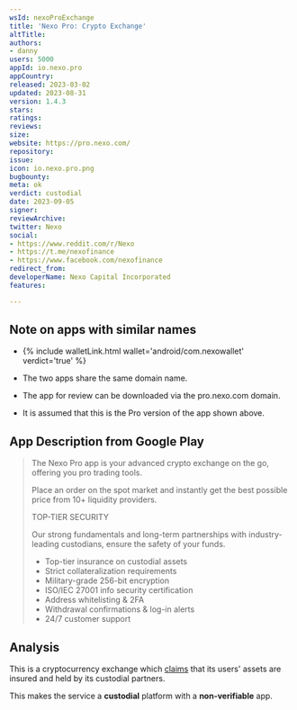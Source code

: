 ```yaml
---
wsId: nexoProExchange
title: 'Nexo Pro: Crypto Exchange'
altTitle: 
authors:
- danny
users: 5000
appId: io.nexo.pro
appCountry: 
released: 2023-03-02
updated: 2023-08-31
version: 1.4.3
stars: 
ratings: 
reviews: 
size: 
website: https://pro.nexo.com/
repository: 
issue: 
icon: io.nexo.pro.png
bugbounty: 
meta: ok
verdict: custodial
date: 2023-09-05
signer: 
reviewArchive: 
twitter: Nexo
social:
- https://www.reddit.com/r/Nexo
- https://t.me/nexofinance
- https://www.facebook.com/nexofinance
redirect_from: 
developerName: Nexo Capital Incorporated
features: 

---
```


## Note on apps with similar names

- {% include walletLink.html wallet='android/com.nexowallet' verdict='true' %}

- The two apps share the same domain name. 
- The app for review can be downloaded via the pro.nexo.com domain. 
- It is assumed that this is the Pro version of the app shown above.

## App Description from Google Play

> The Nexo Pro app is your advanced crypto exchange on the go, offering you pro trading tools.
>
> Place an order on the spot market and instantly get the best possible price from 10+ liquidity providers.
>
> TOP-TIER SECURITY
>
> Our strong fundamentals and long-term partnerships with industry-leading custodians, ensure the safety of your funds.
>
> - Top-tier insurance on custodial assets
> - Strict collateralization requirements
> - Military-grade 256-bit encryption
> - ISO/IEC 27001 info security certification
> - Address whitelisting & 2FA
> - Withdrawal confirmations & log-in alerts
> - 24/7 customer support

## Analysis 

This is a cryptocurrency exchange which [claims](https://support.nexo.com/s/article/security-and-insurance) that its users' assets are insured and held by its custodial partners.

This makes the service a **custodial** platform with a **non-verifiable** app.